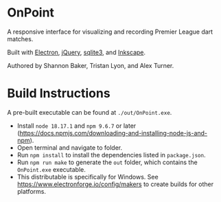# OnPoint
A responsive interface for visualizing and recording Premier League dart matches.

Built with [Electron](https://www.electronjs.org/), [jQuery](https://jquery.com/), [sqlite3](https://www.npmjs.com/package/sqlite3), and [Inkscape](https://inkscape.org/).

Authored by Shannon Baker, Tristan Lyon, and Alex Turner.

# Build Instructions
A pre-built executable can be found at `./out/OnPoint.exe`.

- Install `node 18.17.1` and `npm 9.6.7` or later (<https://docs.npmjs.com/downloading-and-installing-node-js-and-npm>).
- Open terminal and navigate to folder.
- Run `npm install` to install the dependencies listed in `package.json`.
- Run `npm run make` to generate the `out` folder, which contains the `OnPoint.exe` executable.
- This distributable is specifically for Windows. See <https://www.electronforge.io/config/makers> to create builds for other platforms.